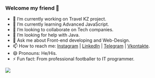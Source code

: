 ### Welcome my friend 👋

- 🔭 I’m currently working on Travel KZ project.
- 🌱 I’m currently learning Advanced JavaScript.
- 👯 I’m looking to collaborate on Tech companies.
- 🤔 I’m looking for help with Java.
- 💬 Ask me about Front-end developing and Web-Design.
- 📫 How to reach me: 
  [Instagram](https://www.instagram.com/diasnkteam/) |  [LinkedIn](https://www.linkedin.com/in/dias-nurbergenov-291210237/) |  [Telegram](https://t.me/diasnkteam)   | [Vkontakte](https://vk.com/id662003914).
- 😄 Pronouns: He/His.
- ⚡ Fun fact: From professional footballer to IT programmer.

<img src="https://github-readme-stats.vercel.app/api?username=nurbergenovv&&show_icons=true&title_color=ffffff&icon_color=FF0000&text_color=daf7dc&bg_color=151515">

